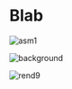 # Blab
![asm1](https://user-images.githubusercontent.com/40736396/101233164-f6c82300-36f9-11eb-8356-d753e0464854.png)

![background](https://user-images.githubusercontent.com/40736396/101233429-3132bf80-36fc-11eb-9cfa-3a7c349dacd3.PNG)

![rend9](https://user-images.githubusercontent.com/40736396/101233443-414a9f00-36fc-11eb-9a02-b64a9f33a1a8.png)

